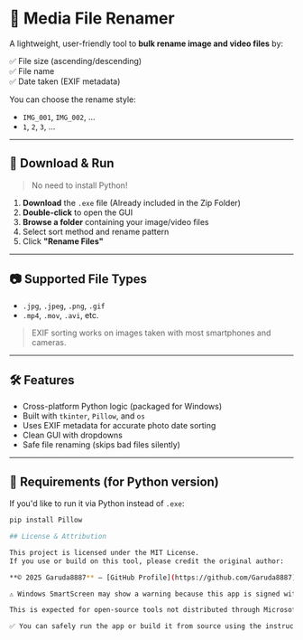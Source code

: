 # 📁 Media File Renamer

A lightweight, user-friendly tool to **bulk rename image and video files** by:

✅ File size (ascending/descending)  
✅ File name  
✅ Date taken (EXIF metadata)  

You can choose the rename style:
- `IMG_001`, `IMG_002`, ...
- `1`, `2`, `3`, ...

---

## 🚀 Download & Run

> No need to install Python!

1. **Download** the `.exe` file (Already included in the Zip Folder)
2. **Double-click** to open the GUI
3. **Browse a folder** containing your image/video files
4. Select sort method and rename pattern
5. Click **"Rename Files"**

---

## 📷 Supported File Types

- `.jpg`, `.jpeg`, `.png`, `.gif`
- `.mp4`, `.mov`, `.avi`, etc.

> EXIF sorting works on images taken with most smartphones and cameras.

---

## 🛠 Features

- Cross-platform Python logic (packaged for Windows)
- Built with `tkinter`, `Pillow`, and `os`
- Uses EXIF metadata for accurate photo date sorting
- Clean GUI with dropdowns
- Safe file renaming (skips bad files silently)

---

## 🧪 Requirements (for Python version)

If you'd like to run it via Python instead of `.exe`:

```bash
pip install Pillow

## License & Attribution

This project is licensed under the MIT License.  
If you use or build on this tool, please credit the original author:

**© 2025 Garuda8887** — [GitHub Profile](https://github.com/Garuda8887)

⚠️ Windows SmartScreen may show a warning because this app is signed with a self-signed certificate.

This is expected for open-source tools not distributed through Microsoft or major vendors.

✅ You can safely run the app or build it from source using the instructions provided.

